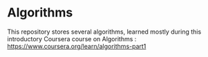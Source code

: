 # Algorithms
This repository stores several algorithms, learned mostly during this introductory Coursera course on Algorithms : https://www.coursera.org/learn/algorithms-part1
